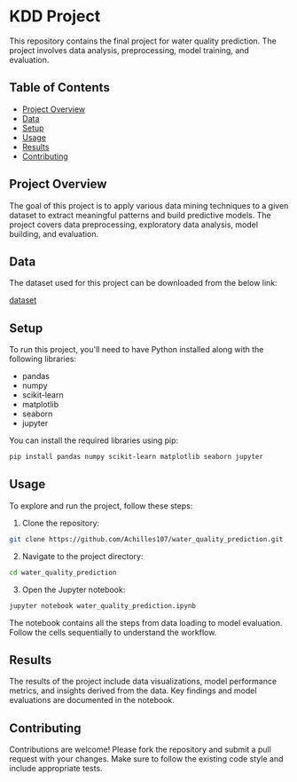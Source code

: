 # KDD Project

This repository contains the final project for water quality prediction. The project involves data analysis, preprocessing, model training, and evaluation.

## Table of Contents

- [Project Overview](#project-overview)
- [Data](#data)
- [Setup](#setup)
- [Usage](#usage)
- [Results](#results)
- [Contributing](#contributing)

## Project Overview

The goal of this project is to apply various data mining techniques to a given dataset to extract meaningful patterns and build predictive models. The project covers data preprocessing, exploratory data analysis, model building, and evaluation.

## Data

The dataset used for this project can be downloaded from the below link:

[dataset](https://www.kaggle.com/datasets/mssmartypants/water-quality/download?datasetVersionNumber=3)


## Setup

To run this project, you'll need to have Python installed along with the following libraries:

- pandas
- numpy
- scikit-learn
- matplotlib
- seaborn
- jupyter

You can install the required libraries using pip:

```bash
pip install pandas numpy scikit-learn matplotlib seaborn jupyter
```

## Usage

To explore and run the project, follow these steps:

1. Clone the repository:

```bash
git clone https://github.com/Achilles107/water_quality_prediction.git
```

2. Navigate to the project directory:

```bash
cd water_quality_prediction
```

3. Open the Jupyter notebook:

```bash
jupyter notebook water_quality_prediction.ipynb
```

The notebook contains all the steps from data loading to model evaluation. Follow the cells sequentially to understand the workflow.

## Results
The results of the project include data visualizations, model performance metrics, and insights derived from the data. Key findings and model evaluations are documented in the notebook.

## Contributing
Contributions are welcome! Please fork the repository and submit a pull request with your changes. Make sure to follow the existing code style and include appropriate tests.
